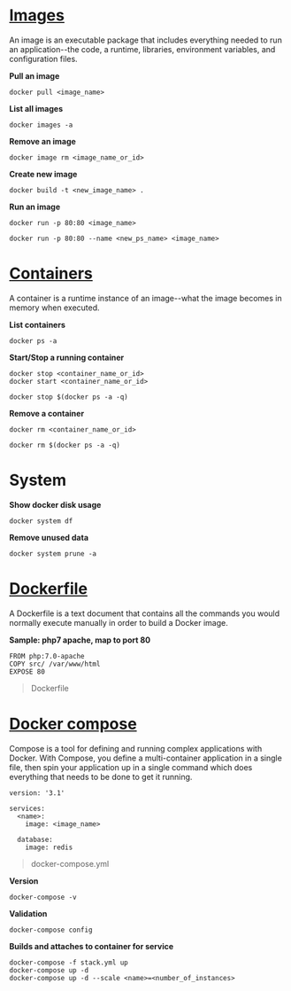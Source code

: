 # [Images](https://docs.docker.com/glossary/?term=image)
An image is an executable package that includes everything needed to run an application--the code, a runtime, libraries, environment variables, and configuration files.

**Pull an image**
```
docker pull <image_name>
```
**List all images**
```
docker images -a  
```
**Remove an image**
```
docker image rm <image_name_or_id>
```
**Create new image**
```
docker build -t <new_image_name> .
```
**Run an image**
```
docker run -p 80:80 <image_name>
```
```
docker run -p 80:80 --name <new_ps_name> <image_name>
```

# [Containers](https://docs.docker.com/glossary/?term=container)
A container is a runtime instance of an image--what the image becomes in memory when executed.

**List containers**
```
docker ps -a  
```
**Start/Stop a running container**
```
docker stop <container_name_or_id>
docker start <container_name_or_id>
```
```
docker stop $(docker ps -a -q)
```
**Remove a container**
```
docker rm <container_name_or_id>
```
```
docker rm $(docker ps -a -q)
```

# System
**Show docker disk usage**
```
docker system df
```
**Remove unused data**
```
docker system prune -a
```

# [Dockerfile](https://docs.docker.com/glossary/?term=Dockerfile)
A Dockerfile is a text document that contains all the commands you would normally execute manually in order to build a Docker image.

**Sample: php7 apache, map to port 80**
```
FROM php:7.0-apache
COPY src/ /var/www/html
EXPOSE 80
```
> Dockerfile

# [Docker compose](https://docs.docker.com/glossary/?term=Compose)
Compose is a tool for defining and running complex applications with Docker. With Compose, you define a multi-container application in a single file, then spin your application up in a single command which does everything that needs to be done to get it running.

```
version: '3.1'

services:
  <name>:
    image: <image_name>
    
  database:
    image: redis
```
> docker-compose.yml

**Version**
```
docker-compose -v
```
**Validation**
```
docker-compose config
```
**Builds and attaches to container for service**
```
docker-compose -f stack.yml up
docker-compose up -d
docker-compose up -d --scale <name>=<number_of_instances>
```
